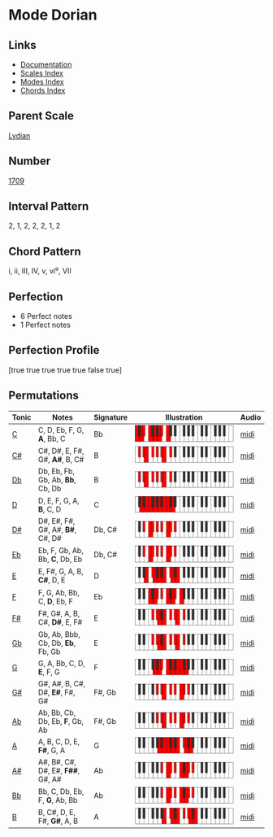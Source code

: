 # Mode Dorian

## Links

- [Documentation](README.md)
- [Scales Index](Scales.md)
- [Modes Index](Modes.md)
- [Chords Index](Chords.md)

## Parent Scale

[Lydian](ScaleLydian.md)

## Number

[1709](https://ianring.com/musictheory/scales/1709)

## Interval Pattern

2, 1, 2, 2, 2, 1, 2

## Chord Pattern

i, ii, III, IV, v, vi⁰, VII

## Perfection

- 6 Perfect notes
- 1 Perfect notes

## Perfection Profile

[true true true true true false true]

## Permutations

| Tonic | Notes | Signature | Illustration | Audio |
|-------|-------|-----------|--------------|-------|
| [C](ModeCNaturalDorian.md) | C, D, Eb, F, G, **A**, Bb, C | Bb | ![CNaturalDorian](ModeCNaturalDorian.png) | [midi](https://github.com/edipermadi/music/blob/main/docs/ModeCNaturalDorian.mid?raw=true) |
| [C#](ModeCSharpDorian.md) | C#, D#, E, F#, G#, **A#**, B, C# | B | ![CSharpDorian](ModeCSharpDorian.png) | [midi](https://github.com/edipermadi/music/blob/main/docs/ModeCSharpDorian.mid?raw=true) |
| [Db](ModeDFlatDorian.md) | Db, Eb, Fb, Gb, Ab, **Bb**, Cb, Db | B | ![DFlatDorian](ModeDFlatDorian.png) | [midi](https://github.com/edipermadi/music/blob/main/docs/ModeDFlatDorian.mid?raw=true) |
| [D](ModeDNaturalDorian.md) | D, E, F, G, A, **B**, C, D | C | ![DNaturalDorian](ModeDNaturalDorian.png) | [midi](https://github.com/edipermadi/music/blob/main/docs/ModeDNaturalDorian.mid?raw=true) |
| [D#](ModeDSharpDorian.md) | D#, E#, F#, G#, A#, **B#**, C#, D# | Db, C# | ![DSharpDorian](ModeDSharpDorian.png) | [midi](https://github.com/edipermadi/music/blob/main/docs/ModeDSharpDorian.mid?raw=true) |
| [Eb](ModeEFlatDorian.md) | Eb, F, Gb, Ab, Bb, **C**, Db, Eb | Db, C# | ![EFlatDorian](ModeEFlatDorian.png) | [midi](https://github.com/edipermadi/music/blob/main/docs/ModeEFlatDorian.mid?raw=true) |
| [E](ModeENaturalDorian.md) | E, F#, G, A, B, **C#**, D, E | D | ![ENaturalDorian](ModeENaturalDorian.png) | [midi](https://github.com/edipermadi/music/blob/main/docs/ModeENaturalDorian.mid?raw=true) |
| [F](ModeFNaturalDorian.md) | F, G, Ab, Bb, C, **D**, Eb, F | Eb | ![FNaturalDorian](ModeFNaturalDorian.png) | [midi](https://github.com/edipermadi/music/blob/main/docs/ModeFNaturalDorian.mid?raw=true) |
| [F#](ModeFSharpDorian.md) | F#, G#, A, B, C#, **D#**, E, F# | E | ![FSharpDorian](ModeFSharpDorian.png) | [midi](https://github.com/edipermadi/music/blob/main/docs/ModeFSharpDorian.mid?raw=true) |
| [Gb](ModeGFlatDorian.md) | Gb, Ab, Bbb, Cb, Db, **Eb**, Fb, Gb | E | ![GFlatDorian](ModeGFlatDorian.png) | [midi](https://github.com/edipermadi/music/blob/main/docs/ModeGFlatDorian.mid?raw=true) |
| [G](ModeGNaturalDorian.md) | G, A, Bb, C, D, **E**, F, G | F | ![GNaturalDorian](ModeGNaturalDorian.png) | [midi](https://github.com/edipermadi/music/blob/main/docs/ModeGNaturalDorian.mid?raw=true) |
| [G#](ModeGSharpDorian.md) | G#, A#, B, C#, D#, **E#**, F#, G# | F#, Gb | ![GSharpDorian](ModeGSharpDorian.png) | [midi](https://github.com/edipermadi/music/blob/main/docs/ModeGSharpDorian.mid?raw=true) |
| [Ab](ModeAFlatDorian.md) | Ab, Bb, Cb, Db, Eb, **F**, Gb, Ab | F#, Gb | ![AFlatDorian](ModeAFlatDorian.png) | [midi](https://github.com/edipermadi/music/blob/main/docs/ModeAFlatDorian.mid?raw=true) |
| [A](ModeANaturalDorian.md) | A, B, C, D, E, **F#**, G, A | G | ![ANaturalDorian](ModeANaturalDorian.png) | [midi](https://github.com/edipermadi/music/blob/main/docs/ModeANaturalDorian.mid?raw=true) |
| [A#](ModeASharpDorian.md) | A#, B#, C#, D#, E#, **F##**, G#, A# | Ab | ![ASharpDorian](ModeASharpDorian.png) | [midi](https://github.com/edipermadi/music/blob/main/docs/ModeASharpDorian.mid?raw=true) |
| [Bb](ModeBFlatDorian.md) | Bb, C, Db, Eb, F, **G**, Ab, Bb | Ab | ![BFlatDorian](ModeBFlatDorian.png) | [midi](https://github.com/edipermadi/music/blob/main/docs/ModeBFlatDorian.mid?raw=true) |
| [B](ModeBNaturalDorian.md) | B, C#, D, E, F#, **G#**, A, B | A | ![BNaturalDorian](ModeBNaturalDorian.png) | [midi](https://github.com/edipermadi/music/blob/main/docs/ModeBNaturalDorian.mid?raw=true) |
